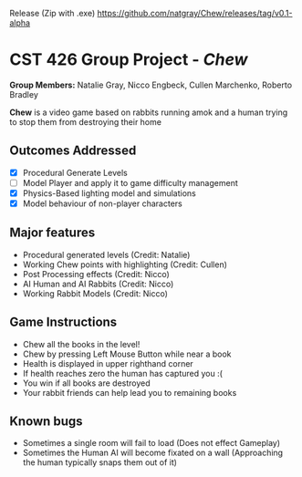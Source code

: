 
Release (Zip with .exe)
https://github.com/natgray/Chew/releases/tag/v0.1-alpha

# CST 426 Group Project - *Chew*
**Group Members:** 
Natalie Gray, Nicco Engbeck, Cullen Marchenko, Roberto Bradley

**Chew** is a video game based on rabbits running amok and a human trying to stop them from destroying their home

## Outcomes Addressed
- [X] Procedural Generate Levels
- [ ] Model Player and apply it to game difficulty management
- [X] Physics-Based lighting model and simulations
- [X] Model behaviour of non-player characters

## Major features
- Procedural generated levels (Credit: Natalie)
- Working Chew points with highlighting (Credit: Cullen)
- Post Processing effects (Credit: Nicco)
- AI Human and AI Rabbits (Credit: Nicco)
- Working Rabbit Models (Credit: Nicco)

## Game Instructions
- Chew all the books in the level!
- Chew by pressing Left Mouse Button while near a book
- Health is displayed in upper righthand corner
- If health reaches zero the human has captured you :(
- You win if all books are destroyed
- Your rabbit friends can help lead you to remaining books

## Known bugs
- Sometimes a single room will fail to load (Does not effect Gameplay)
- Sometimes the Human AI will become fixated on a wall (Approaching the human typically snaps them out of it)


